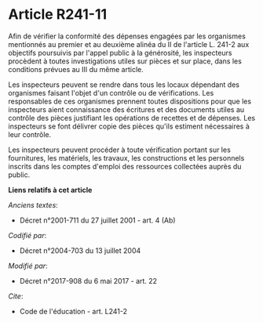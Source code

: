 # Article R241-11

Afin de vérifier la conformité des dépenses engagées par les organismes mentionnés au premier et au deuxième alinéa du II de
l'article L. 241-2 aux objectifs poursuivis par l'appel public à la générosité, les inspecteurs procèdent à toutes
investigations utiles sur pièces et sur place, dans les conditions prévues au III du même article.

Les inspecteurs peuvent se rendre dans tous les locaux dépendant des organismes faisant l'objet d'un contrôle ou de
vérifications. Les responsables de ces organismes prennent toutes dispositions pour que les inspecteurs aient connaissance
des écritures et des documents utiles au contrôle des pièces justifiant les opérations de recettes et de dépenses. Les
inspecteurs se font délivrer copie des pièces qu'ils estiment nécessaires à leur contrôle.

Les inspecteurs peuvent procéder à toute vérification portant sur les fournitures, les matériels, les travaux, les
constructions et les personnels inscrits dans les comptes d'emploi des ressources collectées auprès du public.

**Liens relatifs à cet article**

_Anciens textes_:

  - Décret n°2001-711 du 27 juillet 2001 - art. 4 (Ab)

_Codifié par_:

  - Décret n°2004-703 du 13 juillet 2004

_Modifié par_:

  - Décret n°2017-908 du 6 mai 2017 - art. 22

_Cite_:

  - Code de l'éducation - art. L241-2
